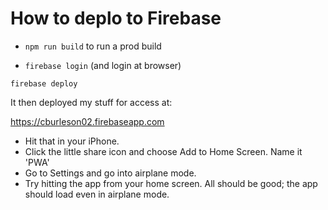 # How to deplo to Firebase

- `npm run build` to run a prod build

- `firebase login` (and login at browser)

`firebase deploy`

It then deployed my stuff for access at:

https://cburleson02.firebaseapp.com

- Hit that in your iPhone.
- Click the little share icon and choose Add to Home Screen. Name it 'PWA'
- Go to Settings and go into airplane mode.
- Try hitting the app from your home screen. All should be good; the app should load even in airplane mode.
